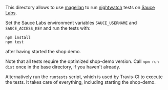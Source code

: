 This directory allows to use [magellan](https://github.com/TestArmada/magellan) to run [nightwatch](http://nightwatchjs.org/) tests on [Sauce Labs](https://saucelabs.com/).

Set the Sauce Labs environment variables `SAUCE_USERNAME` and `SAUCE_ACCESS_KEY` and run the tests with:

```console
npm install
npm test
```

after having started the shop demo.

Note that all tests require the optimized shop-demo version.
Call ``npm run dist`` once in the base directory, if you haven't already.

Alternatively run the `runtests` script, which is used by Travis-CI to execute the tests.
It takes care of everything, including starting the shop-demo.
